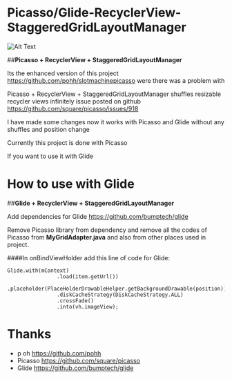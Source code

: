 # Picasso/Glide-RecyclerView-StaggeredGridLayoutManager

![Alt Text](https://github.com/yuvaraj119/Picasso-RecyclerView-StaggeredGridLayoutManager/blob/master/bloggif_571854a507ddc.gif)

##**Picasso + RecyclerView + StaggeredGridLayoutManager**

Its the enhanced version of this project https://github.com/pohh/slotmachinepicasso were there was a problem with

Picasso + RecyclerView + StaggeredGridLayoutManager shuffles resizable recycler views infinitely
issue posted on github https://github.com/square/picasso/issues/918

I have made some changes now it works with Picasso and Glide without any shuffles and position change

Currently this project is done with Picasso

If you want to use it with Glide

# How to use with Glide

##**Glide + RecyclerView + StaggeredGridLayoutManager**

Add dependencies for Glide https://github.com/bumptech/glide

Remove Picasso library from dependency and remove all the codes of Picasso from **MyGridAdapter.java** and also from other places 
used in project.


####In onBindViewHolder add this line of code for Glide:

```
Glide.with(mContext)
                .load(item.getUrl())
                .placeholder(PlaceHolderDrawableHelper.getBackgroundDrawable(position))
                .diskCacheStrategy(DiskCacheStrategy.ALL)
                .crossFade()
                .into(vh.imageView);
```


# Thanks
* p oh https://github.com/pohh
* Picasso https://github.com/square/picasso
* Glide https://github.com/bumptech/glide



